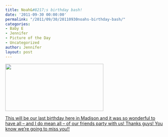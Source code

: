 ```yaml
---
title: Noah&#8217;s birthday bash!
date: '2011-09-30 00:00:00'
permalink: "/2011/09/30/20110930noahs-birthday-bash/"
categories:
- Baby E
- Jennifer
- Picture of the Day
- Uncategorized
author: Jennifer
layout: post
---
```


[<img title="IMG_0080" height="150" alt="" width="310" class="alignnone size-thumbnail wp-image-1138" src="http://static.squarespace.com/static/50db6bb3e4b015296cd43789/50dfa5b1e4b0dc6320e0b5ea/50dfa5b3e4b0dc6320e0b843/1317403675000/?format=original" />](http://www.flickr.com/photos/jenniferandJennifers_photos/sets/72157627666283253/)

[This will be our last birthday here in Madison and it was so wonderful to have all &#8211; and I do mean all &#8211; of our friends party with us! Thanks guys! You know we&#8217;re going to miss you!!](http://www.flickr.com/photos/jenniferandJennifers_photos/sets/72157627666283253/)

&nbsp;
